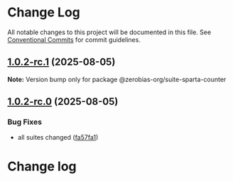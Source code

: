 # Change Log

All notable changes to this project will be documented in this file.
See [Conventional Commits](https://conventionalcommits.org) for commit guidelines.

## [1.0.2-rc.1](https://github.com/zerobias-org/suite/compare/@zerobias-org/suite-sparta-counter@1.0.2-rc.0...@zerobias-org/suite-sparta-counter@1.0.2-rc.1) (2025-08-05)

**Note:** Version bump only for package @zerobias-org/suite-sparta-counter





## [1.0.2-rc.0](https://github.com/zerobias-org/suite/compare/@zerobias-org/suite-sparta-counter@1.0.1...@zerobias-org/suite-sparta-counter@1.0.2-rc.0) (2025-08-05)


### Bug Fixes

* all suites changed ([fa57fa1](https://github.com/zerobias-org/suite/commit/fa57fa1af7628003297df46b2d7740fe95bd2666))





# Change log
